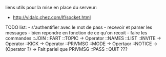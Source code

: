 liens utils pour la mise en place du serveur:
- http://vidalc.chez.com/lf/socket.html

TODO list:
	- s'authentifier avec le mot de pass
	- recevoir et parser les messages
	- bien repondre en fonction de ce qu'on recoit
	- faire les commandes 
			::JOIN
			::PART
			::TOPIC -> Operator
			::NAMES
			::LIST
			::INVITE -> Operator
			::KICK -> Operator
			::PRIVMSG
			::MODE -> Opertaor
			::NOTICE -> (Operator ?) -> Fait pariel que PRIVMSG	
			::PASS
			::QUIT ???